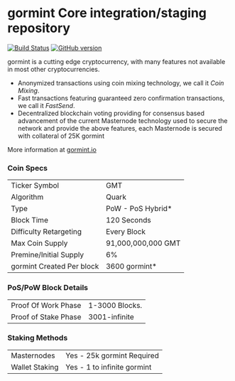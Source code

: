 gormint Core integration/staging repository
=====================================

[![Build Status](https://travis-ci.org/gormint-Project/gormint.svg?branch=master)](https://travis-ci.org/gormint-Project/gormint) [![GitHub version](https://badge.fury.io/gh/gormint-Project%2Fgormint.svg)](https://badge.fury.io/gh/gormint-Project%2Fgormint)

gormint is a cutting edge cryptocurrency, with many features not available in most other cryptocurrencies.
- Anonymized transactions using coin mixing technology, we call it _Coin Mixing_.
- Fast transactions featuring guaranteed zero confirmation transactions, we call it _FastSend_.
- Decentralized blockchain voting providing for consensus based advancement of the current Masternode
  technology used to secure the network and provide the above features, each Masternode is secured
  with collateral of 25K gormint

More information at [gormint.io](http://www.gormint.io)

### Coin Specs
<table>
<tr><td>Ticker Symbol</td><td>GMT</td></tr>
<tr><td>Algorithm</td><td>Quark</td></tr>
<tr><td>Type</td><td>PoW - PoS Hybrid*</td></tr>
<tr><td>Block Time</td><td>120 Seconds</td></tr>
<tr><td>Difficulty Retargeting</td><td>Every Block</td></tr>
<tr><td>Max Coin Supply</td><td>91,000,000,000 GMT</td></tr>
<tr><td>Premine/Initial Supply</td><td>6%</td></tr>
<tr><td>gormint Created Per block</td><td>3600 gormint*</td></tr>
</table>


### PoS/PoW Block Details
<table>
<tr><td>Proof Of Work Phase</td><td>1-3000 Blocks.</td></tr>
<tr><td>Proof of Stake Phase</td><td>3001-infinite</td></tr>
</table>

### Staking Methods
<table>
<tr><td>Masternodes</td><td>Yes - 25k gormint Required</td></tr>
<tr><td>Wallet Staking</td><td>Yes - 1 to infinite gormint</td></tr>
</table>

</table>
